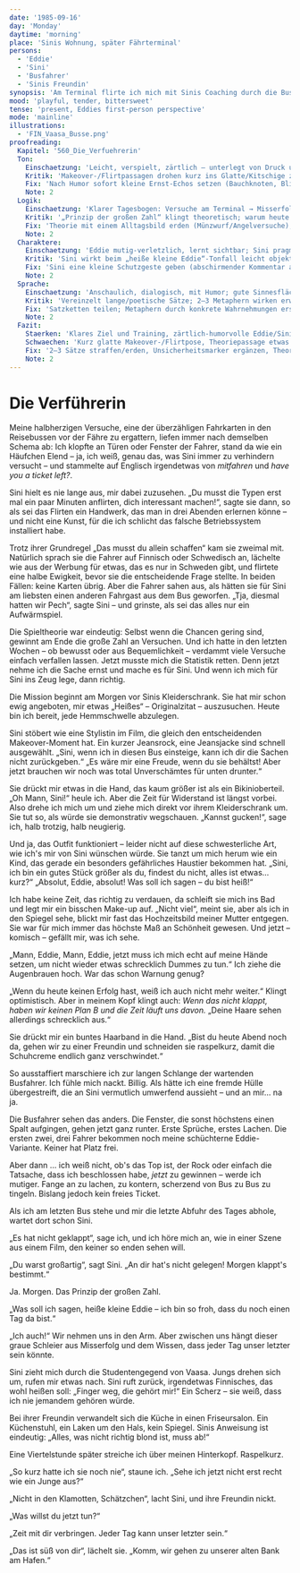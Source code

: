 ```yaml
---
date: '1985-09-16'
day: 'Monday'
daytime: 'morning'
place: 'Sinis Wohnung, später Fährterminal'
persons:
  - 'Eddie'
  - 'Sini'
  - 'Busfahrer'
  - 'Sinis Freundin'
synopsis: 'Am Terminal flirte ich mich mit Sinis Coaching durch die Busse – ohne Ticket. Abends macht sie Ernst mit dem Makeover: Bei ihrer Freundin fallen meine Haare raspelkurz; morgen versuche ich es wieder.'
mood: 'playful, tender, bittersweet'
tense: 'present, Eddies first-person perspective'
mode: 'mainline'
illustrations:
  - 'FIN_Vaasa_Busse.png'
proofreading:
  Kapitel: '560_Die_Verfuehrerin'
  Ton:
    Einschaetzung: 'Leicht, verspielt, zärtlich – unterlegt von Druck und Abschiedsnähe; Trainingsmodus statt Romanze.'
    Kritik: 'Makeover-/Flirtpassagen drohen kurz ins Glatte/Kitschige zu kippen; Eddies Unsicherheit könnte in der Heiterkeit untergehen.'
    Fix: 'Nach Humor sofort kleine Ernst‑Echos setzen (Bauchknoten, Blick weg); 1–2 Ausrufe/Fanfarenwörter streichen; jugendliche Direktheit durch kurze Sätze stützen.'
    Note: 2
  Logik:
    Einschaetzung: 'Klarer Tagesbogen: Versuche am Terminal → Misserfolg → Entschluss „morgen wieder“ → abends Haarschnitt als Neustart.'
    Kritik: '„Prinzip der großen Zahl“ klingt theoretisch; warum heute kein Ticket frei war, bleibt generisch.'
    Fix: 'Theorie mit einem Alltagsbild erden (Münzwurf/Angelversuche); einen knappen Grund nennen (Busse ausgebucht/Reservelisten).'
    Note: 2
  Charaktere:
    Einschaetzung: 'Eddie mutig‑verletzlich, lernt sichtbar; Sini pragmatisch, liebevoll, mit Schalk; Freundin als klare, kurze Helferin.'
    Kritik: 'Sini wirkt beim „heiße kleine Eddie“-Tonfall leicht objektifizierend; Eddies Kippmoment (Fremdheit → Selbstannahme) könnte markanter sein.'
    Fix: 'Sini eine kleine Schutzgeste geben (abschirmender Kommentar an Pöbler); Eddies Spiegelmoment mit einem konkreten Körperdetail erden (kühle Ohren, zittrige Hände).'
    Note: 2
  Sprache:
    Einschaetzung: 'Anschaulich, dialogisch, mit Humor; gute Sinnesflächen (Wind, Stoff, Blickkontakte).'
    Kritik: 'Vereinzelt lange/poetische Sätze; 2–3 Metaphern wirken erwachsener als Eddies Stimme.'
    Fix: 'Satzketten teilen; Metaphern durch konkrete Wahrnehmungen ersetzen; leicht umgangssprachliche Einsprengsel dosiert setzen.'
    Note: 2
  Fazit:
    Staerken: 'Klares Ziel und Training, zärtlich‑humorvolle Eddie/Sini‑Dynamik, starker Haarschnitt‑Schluss als Neustart.'
    Schwaechen: 'Kurz glatte Makeover-/Flirtpose, Theoriepassage etwas abstrakt.'
    Fix: '2–3 Sätze straffen/erden, Unsicherheitsmarker ergänzen, Theorie bildhaft machen, kleine Schutzgeste für Sini setzen.'
    Note: 2
---
```


# Die Verführerin

Meine halbherzigen Versuche, eine der überzähligen Fahrkarten in den Reisebussen
vor der Fähre zu ergattern, liefen immer nach demselben Schema ab: Ich klopfte
an Türen oder Fenster der Fahrer, stand da wie ein Häufchen Elend – ja, ich
weiß, genau das, was Sini immer zu verhindern versucht – und stammelte auf
Englisch irgendetwas von *mitfahren* und *have you a ticket left?*.

Sini hielt es nie lange aus, mir dabei zuzusehen. „Du musst die Typen erst mal
ein paar Minuten anflirten, dich interessant machen!“, sagte sie dann, so als
sei das Flirten ein Handwerk, das man in drei Abenden erlernen könne – und nicht
eine Kunst, für die ich schlicht das falsche Betriebssystem installiert habe.

Trotz ihrer Grundregel „Das musst du allein schaffen“ kam sie zweimal mit.
Natürlich sprach sie die Fahrer auf Finnisch oder Schwedisch an, lächelte wie
aus der Werbung für etwas, das es nur in Schweden gibt, und flirtete eine halbe
Ewigkeit, bevor sie die entscheidende Frage stellte. In beiden Fällen: keine
Karten übrig. Aber die Fahrer sahen aus, als hätten sie für Sini am liebsten
einen anderen Fahrgast aus dem Bus geworfen. „Tja, diesmal hatten wir Pech“,
sagte Sini – und grinste, als sei das alles nur ein Aufwärmspiel.

Die Spieltheorie war eindeutig: Selbst wenn die Chancen gering sind, gewinnt am
Ende die große Zahl an Versuchen. Und ich hatte in den letzten Wochen – ob
bewusst oder aus Bequemlichkeit – verdammt viele Versuche einfach verfallen
lassen. Jetzt musste mich die Statistik retten. Denn jetzt nehme ich die Sache
ernst und mache es für Sini. Und wenn ich mich für Sini ins Zeug lege, dann
richtig.

Die Mission beginnt am Morgen vor Sinis Kleiderschrank. Sie hat mir schon ewig
angeboten, mir etwas „Heißes“ – Originalzitat – auszusuchen. Heute bin ich
bereit, jede Hemmschwelle abzulegen.

Sini stöbert wie eine Stylistin im Film, die gleich den entscheidenden
Makeover-Moment hat. Ein kurzer Jeansrock, eine Jeansjacke sind schnell
ausgewählt. „Sini, wenn ich in diesen Bus einsteige, kann ich dir die Sachen
nicht zurückgeben.“ „Es wäre mir eine Freude, wenn du sie behältst! Aber jetzt
brauchen wir noch was total Unverschämtes für unten drunter.“

Sie drückt mir etwas in die Hand, das kaum größer ist als ein Bikinioberteil.
„Oh Mann, Sini!“ heule ich. Aber die Zeit für Widerstand ist längst vorbei. Also
drehe ich mich um und ziehe mich direkt vor ihrem Kleiderschrank um. Sie tut so,
als würde sie demonstrativ wegschauen. „Kannst gucken!“, sage ich, halb trotzig,
halb neugierig.

Und ja, das Outfit funktioniert – leider nicht auf diese schwesterliche Art, wie
ich's mir von Sini wünschen würde. Sie tanzt um mich herum wie ein Kind, das
gerade ein besonders gefährliches Haustier bekommen hat. „Sini, ich bin ein
gutes Stück größer als du, findest du nicht, alles ist etwas… kurz?“ „Absolut,
Eddie, absolut! Was soll ich sagen – du bist heiß!“

Ich habe keine Zeit, das richtig zu verdauen, da schleift sie mich ins Bad und
legt mir ein bisschen Make-up auf. „Nicht viel“, meint sie, aber als ich in den
Spiegel sehe, blickt mir fast das Hochzeitsbild meiner Mutter entgegen. Sie war
für mich immer das höchste Maß an Schönheit gewesen. Und jetzt – komisch –
gefällt mir, was ich sehe.

„Mann, Eddie, Mann, Eddie, jetzt muss ich mich echt auf meine Hände setzen, um
nicht wieder etwas schrecklich Dummes zu tun.“ Ich ziehe die Augenbrauen hoch.
War das schon Warnung genug?

„Wenn du heute keinen Erfolg hast, weiß ich auch nicht mehr weiter.“ Klingt
optimistisch. Aber in meinem Kopf klingt auch: *Wenn das nicht klappt, haben wir
keinen Plan B und die Zeit läuft uns davon.* „Deine Haare sehen allerdings
schrecklich aus.“

Sie drückt mir ein buntes Haarband in die Hand. „Bist du heute Abend noch da,
gehen wir zu einer Freundin und schneiden sie raspelkurz, damit die Schuhcreme
endlich ganz verschwindet.“

So ausstaffiert marschiere ich zur langen Schlange der wartenden Busfahrer. Ich
fühle mich nackt. Billig. Als hätte ich eine fremde Hülle übergestreift, die an
Sini vermutlich umwerfend aussieht – und an mir… na ja.

Die Busfahrer sehen das anders. Die Fenster, die sonst höchstens einen Spalt
aufgingen, gehen jetzt ganz runter. Erste Sprüche, erstes Lachen. Die ersten
zwei, drei Fahrer bekommen noch meine schüchterne Eddie-Variante. Keiner hat
Platz frei.

Aber dann … ich weiß nicht, ob's das Top ist, der Rock oder einfach die
Tatsache, dass ich beschlossen habe, *jetzt* zu gewinnen – werde ich mutiger.
Fange an zu lachen, zu kontern, scherzend von Bus zu Bus zu tingeln. Bislang
jedoch kein freies Ticket.

Als ich am letzten Bus stehe und mir die letzte Abfuhr des Tages abhole, wartet
dort schon Sini.

„Es hat nicht geklappt“, sage ich, und ich höre mich an, wie in einer Szene aus
einem Film, den keiner so enden sehen will.

„Du warst großartig“, sagt Sini. „An dir hat's nicht gelegen! Morgen klappt's
bestimmt.“

Ja. Morgen. Das Prinzip der großen Zahl.

„Was soll ich sagen, heiße kleine Eddie – ich bin so froh, dass du noch einen
Tag da bist.“

„Ich auch!“ Wir nehmen uns in den Arm. Aber zwischen uns hängt dieser graue
Schleier aus Misserfolg und dem Wissen, dass jeder Tag unser letzter sein
könnte.

Sini zieht mich durch die Studentengegend von Vaasa. Jungs drehen sich um, rufen
mir etwas nach. Sini ruft zurück, irgendetwas Finnisches, das wohl heißen soll:
„Finger weg, die gehört mir!“ Ein Scherz – sie weiß, dass ich nie jemandem
gehören würde.

Bei ihrer Freundin verwandelt sich die Küche in einen Friseursalon. Ein
Küchenstuhl, ein Laken um den Hals, kein Spiegel. Sinis Anweisung ist eindeutig:
„Alles, was nicht richtig blond ist, muss ab!“

Eine Viertelstunde später streiche ich über meinen Hinterkopf. Raspelkurz.

„So kurz hatte ich sie noch nie“, staune ich. „Sehe ich jetzt nicht erst recht
wie ein Junge aus?“

„Nicht in den Klamotten, Schätzchen“, lacht Sini, und ihre Freundin nickt.

„Was willst du jetzt tun?“

„Zeit mit dir verbringen. Jeder Tag kann unser letzter sein.“

„Das ist süß von dir“, lächelt sie. „Komm, wir gehen zu unserer alten Bank am
Hafen.“
